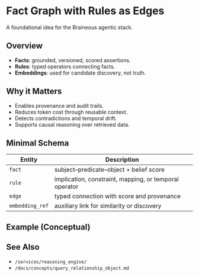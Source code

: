 # Fact Graph with Rules as Edges

A foundational idea for the Braineous agentic stack.

## Overview

- **Facts**: grounded, versioned, scored assertions.
- **Rules**: typed operators connecting facts.
- **Embeddings**: used for candidate discovery, not truth.

## Why it Matters

- Enables provenance and audit trails.
- Reduces token cost through reusable context.
- Detects contradictions and temporal drift.
- Supports causal reasoning over retrieved data.

## Minimal Schema

| Entity          | Description                                            |
| --------------- | ------------------------------------------------------ |
| `fact`          | subject–predicate–object + belief score                |
| `rule`          | implication, constraint, mapping, or temporal operator |
| `edge`          | typed connection with score and provenance             |
| `embedding_ref` | auxiliary link for similarity or discovery             |

## Example (Conceptual)

## See Also

- `/services/reasoning_engine/`
- `/docs/concepts/query_relationship_object.md`
